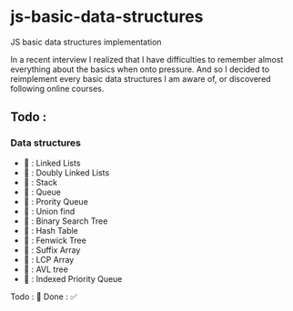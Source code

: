 # js-basic-data-structures
JS basic data structures implementation

In a recent interview I realized that I have difficulties to remember almost everything about the basics when onto pressure. And so I decided to reimplement every basic data structures I am aware of, or discovered following online courses.

## Todo :

### Data structures
- :black_square_button: : Linked Lists
- :black_square_button: : Doubly Linked Lists
- :black_square_button: : Stack
- :black_square_button: : Queue
- :black_square_button: : Prority Queue
- :black_square_button: : Union find
- :black_square_button: : Binary Search Tree
- :black_square_button: : Hash Table
- :black_square_button: : Fenwick Tree
- :black_square_button: : Suffix Array
- :black_square_button: : LCP Array
- :black_square_button: : AVL tree 
- :black_square_button: : Indexed Priority Queue

Todo : :black_square_button:
Done : :white_check_mark:
